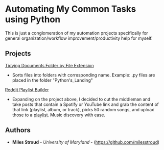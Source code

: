 # Automating My Common Tasks using Python

This is just a conglomeration of my automation projects specifically for general organization/workflow improvement/productivity help for myself. 

## Projects
[Tidying Documents Folder by File Extension](https://github.com/milesstroud/python-automationhelpers/blob/master/tidy_files.py)
  - Sorts files into folders with corresponding name. Example: .py files are placed in the folder "Python's_Landing"

[Reddit Playlist Builder](https://github.com/milesstroud/python-automationhelpers/blob/master/Reddit%20Playlist%20Builder.py) 
  - Expanding on the project above, I decided to cut the middleman and take posts that contain a Spotify or YouTube link and grab the content of that link (playlist, album, or track), picks 50 random songs, and upload those to a [playlist](https://open.spotify.com/playlist/2X7dRDEE3rFzSS7Opipohb?si=7Gqsl8NyRlufqYfkGKs9Wg). Music discovery with ease.
## Authors

* **Miles Stroud** - *University of Maryland* - (https://github.com/milesstroud)



